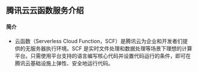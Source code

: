 ## 腾讯云云函数服务介绍

#### 简介

- 云函数（Serverless Cloud Function，SCF）是腾讯云为企业和开发者们提供的无服务器执行环境。SCF 是实时文件处理和数据处理等场景下理想的计算平台。只需使用平台支持的语言编写核心代码并设置代码运行的条件，即可在腾讯云基础设施上弹性、安全地运行代码。
